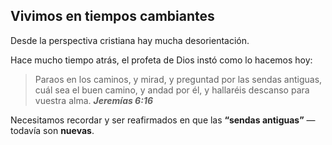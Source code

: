 ## Vivimos en tiempos cambiantes

Desde la perspectiva cristiana hay mucha desorientación.

Hace mucho tiempo atrás, el profeta de Dios instó como lo hacemos hoy:

> Paraos en los caminos, y mirad, y preguntad por las sendas antiguas, cuál sea el buen camino, y andad por él, y hallaréis descanso para vuestra alma. ***Jeremías 6:16***

Necesitamos recordar y ser reafirmados en que las **“sendas antiguas”** — todavía son **nuevas**.
